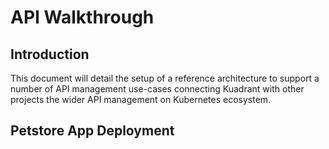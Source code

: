 # API Walkthrough

## Introduction

This document will detail the setup of a reference architecture to support a number of API management use-cases connecting Kuadrant with other projects the wider API management on Kubernetes ecosystem.

## Petstore App Deployment

